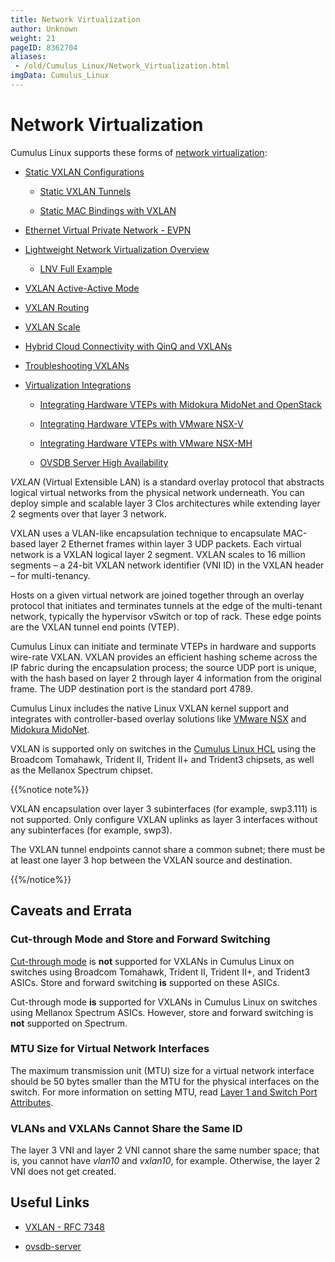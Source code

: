 ```yaml
---
title: Network Virtualization
author: Unknown
weight: 21
pageID: 8362704
aliases:
 - /old/Cumulus_Linux/Network_Virtualization.html
imgData: Cumulus_Linux
---
```

# Network Virtualization

Cumulus Linux supports these forms of [network
virtualization](http://en.wikipedia.org/wiki/Network_virtualization):

  - [Static VXLAN
    Configurations](/old/Cumulus_Linux/Static_VXLAN_Configurations.html)
    
      - [Static VXLAN
        Tunnels](/old/Cumulus_Linux/Static_VXLAN_Tunnels.html)
    
      - [Static MAC Bindings with
        VXLAN](/old/Cumulus_Linux/Static_MAC_Bindings_with_VXLAN.html)

  - [Ethernet Virtual Private Network -
    EVPN](/old/Cumulus_Linux/Ethernet_Virtual_Private_Network_-_EVPN.html)

  - [Lightweight Network Virtualization
    Overview](/old/Cumulus_Linux/Lightweight_Network_Virtualization_Overview.html)
    
      - [LNV Full Example](/old/Cumulus_Linux/LNV_Full_Example.html)

  - [VXLAN Active-Active
    Mode](/old/Cumulus_Linux/VXLAN_Active-Active_Mode.html)

  - [VXLAN Routing](/old/Cumulus_Linux/VXLAN_Routing.html)

  - [VXLAN Scale](/old/Cumulus_Linux/VXLAN_Scale.html)

  - [Hybrid Cloud Connectivity with QinQ and
    VXLANs](/old/Cumulus_Linux/Hybrid_Cloud_Connectivity_with_QinQ_and_VXLANs.html)

  - [Troubleshooting
    VXLANs](/old/Cumulus_Linux/Troubleshooting_VXLANs.html)

  - [Virtualization
    Integrations](/old/Cumulus_Linux/Virtualization_Integrations.html)
    
      - [Integrating Hardware VTEPs with Midokura MidoNet and
        OpenStack](/old/Cumulus_Linux/Integrating_Hardware_VTEPs_with_Midokura_MidoNet_and_OpenStack.html)
    
      - [Integrating Hardware VTEPs with VMware
        NSX-V](/old/Cumulus_Linux/Integrating_Hardware_VTEPs_with_VMware_NSX-V.html)
    
      - [Integrating Hardware VTEPs with VMware
        NSX-MH](/old/Cumulus_Linux/Integrating_Hardware_VTEPs_with_VMware_NSX-MH.html)
    
      - [OVSDB Server High
        Availability](/old/Cumulus_Linux/OVSDB_Server_High_Availability.html)

*VXLAN* (Virtual Extensible LAN) is a standard overlay protocol that
abstracts logical virtual networks from the physical network underneath.
You can deploy simple and scalable layer 3 Clos architectures while
extending layer 2 segments over that layer 3 network.

VXLAN uses a VLAN-like encapsulation technique to encapsulate MAC-based
layer 2 Ethernet frames within layer 3 UDP packets. Each virtual network
is a VXLAN logical layer 2 segment. VXLAN scales to 16 million segments
– a 24-bit VXLAN network identifier (VNI ID) in the VXLAN header – for
multi-tenancy.

Hosts on a given virtual network are joined together through an overlay
protocol that initiates and terminates tunnels at the edge of the
multi-tenant network, typically the hypervisor vSwitch or top of rack.
These edge points are the VXLAN tunnel end points (VTEP).

Cumulus Linux can initiate and terminate VTEPs in hardware and supports
wire-rate VXLAN. VXLAN provides an efficient hashing scheme across the
IP fabric during the encapsulation process; the source UDP port is
unique, with the hash based on layer 2 through layer 4 information from
the original frame. The UDP destination port is the standard port 4789.

Cumulus Linux includes the native Linux VXLAN kernel support and
integrates with controller-based overlay solutions like [VMware
NSX](/old/Cumulus_Linux/Integrating_Hardware_VTEPs_with_VMware_NSX-MH.html)
and [Midokura
MidoNet](/old/Cumulus_Linux/Integrating_Hardware_VTEPs_with_Midokura_MidoNet_and_OpenStack.html).

VXLAN is supported only on switches in the [Cumulus Linux
HCL](http://cumulusnetworks.com/support/hcl/) using the Broadcom
Tomahawk, Trident II, Trident II+ and Trident3 chipsets, as well as the
Mellanox Spectrum chipset.

{{%notice note%}}

VXLAN encapsulation over layer 3 subinterfaces (for example, swp3.111)
is not supported. Only configure VXLAN uplinks as layer 3 interfaces
without any subinterfaces (for example, swp3).

The VXLAN tunnel endpoints cannot share a common subnet; there must be
at least one layer 3 hop between the VXLAN source and destination.

{{%/notice%}}

## Caveats and Errata

### Cut-through Mode and Store and Forward Switching

[Cut-through
mode](/old/Cumulus_Linux/Buffer_and_Queue_Management.html#src-8363032_BufferandQueueManagement-cut_through_mode)
is **not** supported for VXLANs in Cumulus Linux on switches using
Broadcom Tomahawk, Trident II, Trident II+, and Trident3 ASICs. Store
and forward switching **is** supported on these ASICs.

Cut-through mode **is** supported for VXLANs in Cumulus Linux on
switches using Mellanox Spectrum ASICs. However, store and forward
switching is **not** supported on Spectrum.

### MTU Size for Virtual Network Interfaces

The maximum transmission unit (MTU) size for a virtual network interface
should be 50 bytes smaller than the MTU for the physical interfaces on
the switch. For more information on setting MTU, read [Layer 1 and
Switch Port
Attributes](/old/Cumulus_Linux/Switch_Port_Attributes.html#src-8363026_SwitchPortAttributes-mtu_vxlan).

### VLANs and VXLANs Cannot Share the Same ID

The layer 3 VNI and layer 2 VNI cannot share the same number space; that
is, you cannot have *vlan10* and *vxlan10*, for example. Otherwise, the
layer 2 VNI does not get created.

## Useful Links

  - [VXLAN - RFC 7348](https://tools.ietf.org/html/rfc7348)

  - [ovsdb-server](http://openvswitch.org/support/dist-docs/ovsdb-server.1.html)
